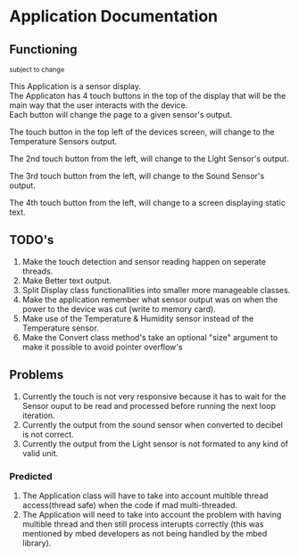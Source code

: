 # Application Documentation
## Functioning
<sup>subject to change</sup>  
  
 This Application is a sensor display.  
 The Applicaton has 4 touch buttons in the top of the display that will be the main way that the user interacts with the device.  
 Each button will change the page to a given sensor's output.

 The touch button in the top left of the devices screen, will change to the Temperature Sensors output.

 The 2nd touch button from the left, will change to the Light Sensor's output.

 The 3rd touch button from the left, will change to the Sound Sensor's output.

 The 4th touch button from the left, will change to a screen displaying static text.

## TODO's
1) Make the touch detection and sensor reading happen on seperate threads.
2) Make Better text output.
3) Split Display class functionallities into smaller more manageable classes.
4) Make the application remember what sensor output was on when the power to the device was cut (write to memory card). 
5) Make use of the Temperature & Humidity sensor instead of the Temperature sensor.
6) Make the Convert class method's take an optional "size" argument to make it possible to avoid pointer overflow's
## Problems
1) Currently the touch is not very responsive because it has to wait for the Sensor ouput to be read and processed before running the next loop iteration.
2) Currently the output from the sound sensor when converted to decibel is not correct.
3) Currently the output from the Light sensor is not formated to any kind of valid unit.
### Predicted
1) The Application class will have to take into account multible thread access(thread safe) when the code if mad multi-threaded.
2) The Application will need to take into account the problem with having multible thread and then still process interupts correctly (this was mentioned by mbed developers as not being handled by the mbed library).
